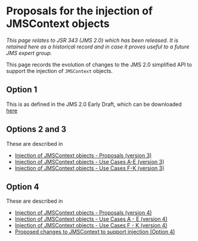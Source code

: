 # Proposals for the injection of JMSContext objects

_This page relates to JSR 343 (JMS 2.0) which has been released. It is retained here as a historical record and in case it proves useful to a future JMS expert group._

This page records the evolution of changes to the JMS 2.0 simplified API to support the injection of `JMSContext` objects.

## Option 1 

This is as defined in the JMS 2.0 Early Draft, which can be downloaded [here](http://jcp.org/aboutJava/communityprocess/edr/jsr343/index.html)

## Options 2 and 3 

These are described in 

* [Injection of JMSContext objects - Proposals (version 3)](/jms-spec/pages/JMSContextScopeProposals)
* [Injection of JMSContext objects - Use Cases A-E (version 3)](/jms-spec/pages/JMSContextScopeProposals2)
* [Injection of JMSContext objects - Use Cases F-K (version 3)](/jms-spec/pages/JMSContextScopeProposals3)

## Option 4

These are described in

* [Injection of JMSContext objects - Proposals (version 4)](/jms-spec/pages/JMSContextScopeProposalsv4p1)
* [Injection of JMSContext objects - Use Cases A - E (version 4)](/jms-spec/pages/JMSContextScopeProposalsv4p2)
* [Injection of JMSContext objects - Use Cases F - K (version 4)](/jms-spec/pages/JMSContextScopeProposalsv4p3)
* [Proposed changes to JMSContext to support injection (Option 4)](/jms-spec/pages/JMSContextScopeProposalsv4p4)
